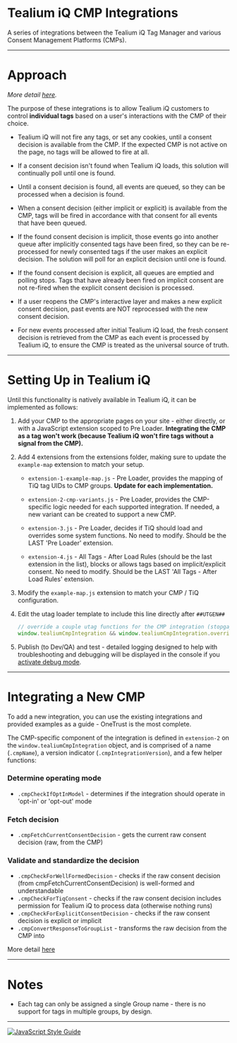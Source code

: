 # Tealium iQ CMP Integrations

A series of integrations between the Tealium iQ Tag Manager and various Consent Management Platforms (CMPs).

----

# Approach

*More detail [here](https://jaquith.github.io/cmp-integrations/).*

The purpose of these integrations is to allow Tealium iQ customers to control **individual tags** based on a user's interactions with the CMP of their choice.

 - Tealium iQ will not fire any tags, or set any cookies, until a consent decision is available from the CMP. If the expected CMP is not active on the page, no tags will be allowed to fire at all.

 - If a consent decision isn't found when Tealium iQ loads, this solution will continually poll until one is found.

 - Until a consent decision is found, all events are queued, so they can be processed when a decision is found.

 - When a consent decision (either implicit or explicit) is available from the CMP, tags will be fired in accordance with that consent for all events that have been queued.

 - If the found consent decision is implicit, those events go into another queue after implicitly consented tags have been fired, so they can be re-processed for newly consented tags if the user makes an explicit decision. The solution will poll for an explicit decision until one is found.
 
 - If the found consent decision is explicit, all queues are emptied and polling stops. Tags that have already been fired on implicit consent are not re-fired when the explicit consent decision is processed.

 - If a user reopens the CMP's interactive layer and makes a new explicit consent decision, past events are NOT reprocessed with the new consent decision.
 
 - For new events processed after initial Tealium iQ load, the fresh consent decision is retrieved from the CMP as each event is processed by Tealium iQ, to ensure the CMP is treated as the universal source of truth.

----


# Setting Up in Tealium iQ

Until this functionality is natively available in Tealium iQ, it can be implemented as follows:

1. Add your CMP to the appropriate pages on your site - either directly, or with a JavaScript extension scoped to Pre Loader. **Integrating the CMP as a tag won't work (because Tealium iQ won't fire tags without a signal from the CMP).**

2. Add 4 extensions from the extensions folder, making sure to update the `example-map` extension to match your setup.

    - `extension-1-example-map.js` - Pre Loader, provides the mapping of TiQ tag UIDs to CMP groups.  **Update for each implementation.**

    - `extension-2-cmp-variants.js` - Pre Loader, provides the CMP-specific logic needed for each supported integration. If needed, a new variant can be created to support a new CMP.

    - `extension-3.js` - Pre Loader, decides if TiQ should load and overrides some system functions.  No need to modify.  Should be the LAST 'Pre Loader' extension.

    - `extension-4.js` - All Tags - After Load Rules (should be the last extension in the list), blocks or allows tags based on implicit/explicit consent. No need to modify. Should be the LAST 'All Tags - After Load Rules' extension.

3. Modify the `example-map.js` extension to match your CMP / TiQ configuration.

4. Edit the utag loader template to include this line directly after `##UTGEN##`

    ````javascript
    // override a couple utag functions for the CMP integration (stopgap solution)
    window.tealiumCmpIntegration && window.tealiumCmpIntegration.overrideUtagFunctions && window.tealiumCmpIntegration.overrideUtagFunctions()
    ````

5. Publish (to Dev/QA) and test - detailed logging designed to help with troubleshooting and debugging will be displayed in the console if you [activate debug mode](https://docs.tealium.com/platforms/javascript/debugging/).

----

# Integrating a New CMP

To add a new integration, you can use the existing integrations and provided examples as a guide - OneTrust is the most complete.

The CMP-specific component of the integration is defined in `extension-2` on the `window.tealiumCmpIntegration` object, and is comprised of a name (`.cmpName`), a version indicator (`.cmpIntegrationVersion`), and a few helper functions:

### Determine operating mode

- `.cmpCheckIfOptInModel` - determines if the integration should operate in 'opt-in' or 'opt-out' mode

### Fetch decision

- `.cmpFetchCurrentConsentDecision` - gets the current raw consent decision (raw, from the CMP)

### Validate and standardize the decision

- `.cmpCheckForWellFormedDecision` - checks if the raw consent decision (from cmpFetchCurrentConsentDecision) is well-formed and understandable
- `.cmpCheckForTiqConsent` - checks if the raw consent decision includes permission for Tealium iQ to process data (otherwise nothing runs)
- `.cmpCheckForExplicitConsentDecision` - checks if the raw consent decision is explicit or implicit
- `.cmpConvertResponseToGroupList` - transforms the raw decision from the CMP into 

More detail [here](https://jaquith.github.io/cmp-integrations/tealiumCmpIntegration.html)

----


# Notes

 - Each tag can only be assigned a single Group name - there is no support for tags in multiple groups, by design.

----



[![JavaScript Style Guide](https://cdn.rawgit.com/standard/standard/master/badge.svg)](https://github.com/standard/standard)
